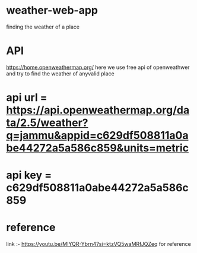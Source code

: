 # weather-web-app
finding the weather of  a place
# API
https://home.openweathermap.org/
here we use free api of openweathwer and try to find the weather of anyvalid place 
# api url = https://api.openweathermap.org/data/2.5/weather?q=jammu&appid=c629df508811a0abe44272a5a586c859&units=metric
# api key = c629df508811a0abe44272a5a586c859
 # reference 
link :- https://youtu.be/MIYQR-Ybrn4?si=ktzVQ5waMRfJQZeq
for reference
